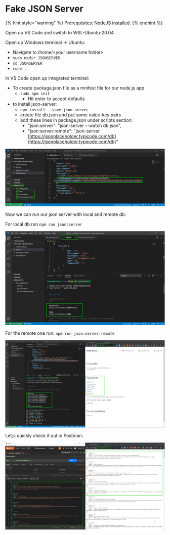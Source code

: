 # Fake JSON Server

{% hint style="warning" %}
Prerequisites: [NodeJS installed](../../windows-dev-setup/untitled.md#node-js).
{% endhint %}

Open up VS Code and switch to WSL-Ubuntu-20.04.

Open up Windows terminal -&gt; Ubuntu:

* Navigate to /home/&lt;your username folder&gt;
* `sudo mkdir JSONSERVER`
* `cd JSONSERVER`
* `code .`

In VS Code open up integrated terminal:

* To create package.json file as a mnifest file for our node.js app
  * `sudo npm init`
    * Hit enter to accept defaults
* to install json-server:
  * `npm install --save json-server`
  * create file db.json and put some value-key pairs
  * add these lines in package.json under scripts section:
    * "json:server": "json-server --watch db.json", 
    * "json:server:remote": "json-server [https://jsonplaceholder.typicode.com/db](https://jsonplaceholder.typicode.com/db)"

![](../../.gitbook/assets/image%20%2821%29.png)

Now we can run our json server with local and remote db:

For local db run `npm run json:server`

![](../../.gitbook/assets/image%20%2823%29.png)

For the remote one run: `npm run json:server:remote`

![](../../.gitbook/assets/image%20%2828%29.png)

Let;s quickly check it out in Postman:

![](../../.gitbook/assets/image%20%2830%29.png)

